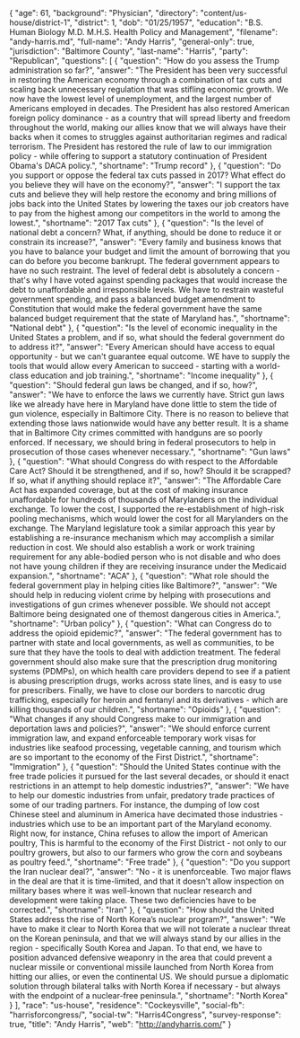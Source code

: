 {
  "age": 61,
  "background": "Physician",
  "directory": "content/us-house/district-1",
  "district": 1,
  "dob": "01/25/1957",
  "education": "B.S. Human Biology M.D. M.H.S. Health Policy and Management",
  "filename": "andy-harris.md",
  "full-name": "Andy Harris",
  "general-only": true,
  "jurisdiction": "Baltimore County",
  "last-name": "Harris",
  "party": "Republican",
  "questions": [
    {
      "question": "How do you assess the Trump administration so far?",
      "answer": "The President has been very successful in restoring the American economy through a combination of tax cuts and scaling back unnecessary regulation that was stifling economic growth. We now have the lowest level of unemployment, and the largest number of Americans employed in decades. The President has also restored American foreign policy dominance - as a country that will spread liberty and freedom throughout the world, making our allies know that we will always have their backs when it comes to struggles against authoritarian regimes and radical terrorism. The President has restored the rule of law to our immigration policy - while offering to support a statutory continuation of President Obama's DACA policy.",
      "shortname": "Trump record"
    },
    {
      "question": "Do you support or oppose the federal tax cuts passed in 2017? What effect do you believe they will have on the economy?",
      "answer": "I support the tax cuts and believe they will help restore the economy and bring millions of jobs back into the United States by lowering the taxes our job creators have to pay from the highest among our competitors in the world to among the lowest.",
      "shortname": "2017 Tax cuts"
    },
    {
      "question": "Is the level of national debt a concern? What, if anything, should be done to reduce it or constrain its increase?",
      "answer": "Every family and business knows that you have to balance your budget and limit the amount of borrowing that you can do before you become bankrupt. The federal government appears to have no such restraint. The level of federal debt is absolutely a concern - that's why I have voted against spending packages that would increase the debt to unaffordable and irresponsible levels. We have to restrain wasteful government spending, and pass a balanced budget amendment to Constitution that would make the federal government have the same balanced budget requirement that the state of Maryland has.",
      "shortname": "National debt"
    },
    {
      "question": "Is the level of economic inequality in the United States a problem, and if so, what should the federal government do to address it?",
      "answer": "Every American should have access to equal opportunity - but we can't guarantee equal outcome. WE have to supply the tools that would allow every American to succeed - starting with a world-class education and job training.",
      "shortname": "Income inequality"
    },
    {
      "question": "Should federal gun laws be changed, and if so, how?",
      "answer": "We have to enforce the laws we currently have. Strict gun laws like we already have here in Maryland have done little to stem the tide of gun violence, especially in Baltimore City. There is no reason to believe that extending those laws nationwide would have any better result. It is a shame that in Baltimore City crimes committed with handguns are so poorly enforced. If necessary, we should bring in federal prosecutors to help in prosecution of those cases whenever necessary.",
      "shortname": "Gun laws"
    },
    {
      "question": "What should Congress do with respect to the Affordable Care Act? Should it be strengthened, and if so, how? Should it be scrapped? If so, what if anything should replace it?",
      "answer": "The Affordable Care Act has expanded coverage, but at the cost of making insurance unaffordable for hundreds of thousands of Marylanders on the individual exchange. To lower the cost, I supported the re-establishment of high-risk pooling mechanisms, which would lower the cost for all Marylanders on the exchange. The Maryland legislature took a similar approach this year by establishing a re-insurance mechanism which may accomplish a similar reduction in cost. We should also establish a work or work training requirement for any able-bodied person who is not disable and who does not have young children if they are receiving insurance under the Medicaid expansion.",
      "shortname": "ACA"
    },
    {
      "question": "What role should the federal government play in helping cities like Baltimore?",
      "answer": "We should help in reducing violent crime by helping with prosecutions and investigations of gun crimes whenever possible. We should not accept Baltimore being designated one of themost dangerous cities in America.",
      "shortname": "Urban policy"
    },
    {
      "question": "What can Congress do to address the opioid epidemic?",
      "answer": "The federal government has to partner with state and local governments, as well as communities, to be sure that they have the tools to deal with addiction treatment. The federal government should also make sure that the prescription drug monitoring systems (PDMPs), on which health care providers depend to see if a patient is abusing prescription drugs, works across state lines, and is easy to use for prescribers. Finally, we have to close our borders to narcotic drug trafficking, especially for heroin and fentanyl and its derivatives - which are killing thousands of our children.",
      "shortname": "Opioids"
    },
    {
      "question": "What changes if any should Congress make to our immigration and deportation laws and policies?",
      "answer": "We should enforce current immigration law, and expand enforceable temporary work visas for industries like seafood processing, vegetable canning, and tourism which are so important to the economy of the First District.",
      "shortname": "Immigration"
    },
    {
      "question": "Should the United States continue with the free trade policies it pursued for the last several decades, or should it enact restrictions in an attempt to help domestic industries?",
      "answer": "We have to help our domestic industries from unfair, predatory trade practices of some of our trading partners. For instance, the dumping of low cost Chinese steel and aluminum in America have decimated those industries - industries which use to be an important part of the Maryland economy. Right now, for instance, China refuses to allow the import of American poultry, This is harmful to the economy of the First District - not only to our poultry growers, but also to our farmers who grow the corn and soybeans as poultry feed.",
      "shortname": "Free trade"
    },
    {
      "question": "Do you support the Iran nuclear deal?",
      "answer": "No - it is unenforceable. Two major flaws in the deal are that it is time-limited, and that it doesn't allow inspection on military bases where it was well-known that nuclear research and development were taking place. These two deficiencies have to be corrected.",
      "shortname": "Iran"
    },
    {
      "question": "How should the United States address the rise of North Korea’s nuclear program?",
      "answer": "We have to make it clear to North Korea that we will not tolerate a nuclear threat on the Korean peninsula, and that we will always stand by our allies in the region - specifically South Korea and Japan. To that end, we have to position advanced defensive weaponry in the area that could prevent a nuclear missile or conventional missile launched from North Korea from hitting our allies, or even the continental US. We should pursue a diplomatic solution through bilateral talks with North Korea if necessary - but always with the endpoint of a nuclear-free peninsula.",
      "shortname": "North Korea"
    }
  ],
  "race": "us-house",
  "residence": "Cockeysville",
  "social-fb": "harrisforcongress/",
  "social-tw": "Harris4Congress",
  "survey-response": true,
  "title": "Andy Harris",
  "web": "http://andyharris.com/"
}
